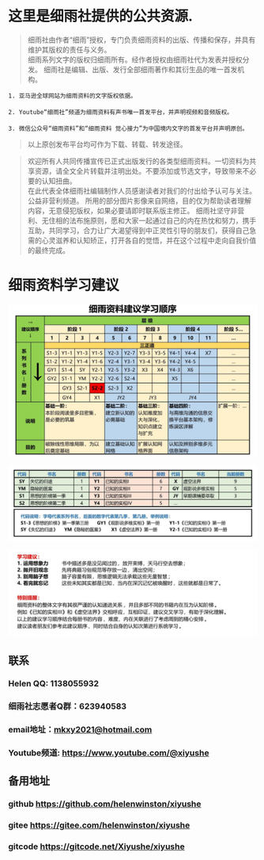 # 这里是细雨社提供的公共资源.


> 细雨社由作者“细雨”授权，专门负责细雨资料的出版、传播和保存，并具有维护其版权的责任与义务。        
细雨系列文字的版权归细雨所有。经作者授权由细雨社代为发表并授权分发。
细雨社是编辑、出版、发行全部细雨著作和其衍生品的唯一首发机构。

    1. 亚马逊全球网站为细雨资料的文字版权依据。

    2. Youtube“细雨社”频道为细雨资料有声书唯一首发平台，并声明视频和音频版权。

    3. 微信公众号“细雨资料”和“细雨资料 觉心接力”为中国境内文字的首发平台并声明原创。
> 以上原创发布平台均可作为下载、转载、转发途径。

> 欢迎所有人共同传播宣传已正式出版发行的各类型细雨资料。一切资料为共享资源，请全文全片转载并注明出处。不要添加或节选文字，导致带来不必要的认知扭曲。  
在此代表全体细雨社编辑制作人员感谢读者对我们的付出给予认可与关注。
公益非营利频道。 所用的部分图片影像来自网络，目的仅为帮助读者理解内容，无意侵犯版权，如果必要请即时联系版主修正。
细雨社坚守非营利、无住相的法布施原则，愿和大家一起通过自己的内在热忱和努力，携手互助，共同学习，合力让广大渴望得到中正灵性引导的朋友们，获得自己急需的心灵滋养和认知矫正，打开各自的觉悟，并在这个过程中走向自我价值的最终完成。

# 细雨资料学习建议
!["细雨资料学习建议1"](./assets/imgs/细雨资料学习建议1.png "细雨资料学习建议1")

!["细雨资料学习建议2"](./assets/imgs/细雨资料学习建议2.png "细雨资料学习建议2")

!["细雨资料学习建议3"](./assets/imgs/细雨资料学习建议3.png "细雨资料学习建议3")
 
## 联系
### Helen QQ: 1138055932  
### 细雨社志愿者Q群：623940583
### email地址：mkxy2021@hotmail.com

### Youtube频道: https://www.youtube.com/@xiyushe
 

## 备用地址
### github    https://github.com/helenwinston/xiyushe
### gitee     https://gitee.com/helenwinston/xiyushe 
### gitcode   https://gitcode.net/Xiyushe/xiyushe
 
 